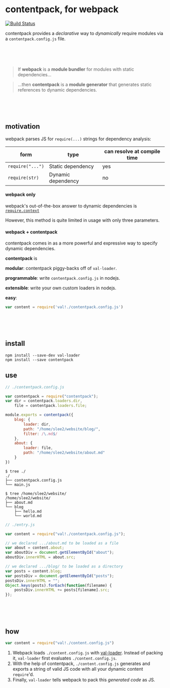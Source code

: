# contentpack, for webpack
[![Build Status](https://travis-ci.org/freshdried/contentpack.svg)](https://travis-ci.org/freshdried/contentpack)

contentpack provides a *declarative* way to *dynamically* require modules via a `contentpack.config.js` file.

<br><br><br>

> If **webpack** is a **module bundler** for modules with static dependencies...

> ...then **contentpack** is a **module generator** that generates static references to dynamic dependencies.

<br><br><br>
## motivation

webpack parses JS for `require(...)` strings for dependency analysis:

form             | type               | can resolve at compile time
---------------- | ------------------ | ------
`require("...")` | Static dependency  | yes
`require(str)`   | Dynamic dependency | no

#### webpack only
webpack's out-of-the-box answer to dynamic dependencies is [`require.context`](http://webpack.github.io/docs/context.html#context-module-api)

However, this method is quite limited in usage with only three parameters.

#### webpack + contentpack

contentpack comes in as a more powerful and expressive way to specify dynamic dependencies.

**contentpack** is

**modular**: contentpack piggy-backs off of `val-loader`.

**programmable**: write `contentpack.config.js` in nodejs.

**extensible**: write your own custom loaders in nodejs.

**easy**: 
```js
var content = require('val!./contentpack.config.js')
```
<br><br><br>
## install
```
npm install --save-dev val-loader
npm install --save contentpack
```

## use

```js
// ./contentpack.config.js

var contentpack = require("contentpack");
var dir = contentpack.loaders.dir,
    file = contentpack.loaders.file;

module.exports = contentpack({
    blog: {
        loader: dir,
        path: "/home/slee2/website/blog/",
        filter: /\.md$/
    },
    about: {
        loader: file,
        path: "/home/slee2/website/about.md"
    }
})
```

```
$ tree ./
./
├── contentpack.config.js
└── main.js

$ tree /home/slee2/website/
/home/slee2/website/
├── about.md
└── blog
    ├── hello.md
    └── world.md
```

```js
// ./entry.js

var content = require("val!./contentpack.config.js");

// we declared .../about.md to be loaded as a file
var about = content.about;
var aboutDiv = document.getElementById("about");
aboutDiv.innerHTML = about.src;

// we declared .../blog/ to be loaded as a directory
var posts = content.blog;
var postsDiv = document.getElementById("posts");
postsDiv.innerHTML = "";
Object.keys(posts).forEach(function(filename) {
    postsDiv.innerHTML += posts[filename].src;
});
```
<br><br><br>
## how
```js
var content = require("val!./content.config.js")
```

1. Webpack loads `./content.config.js` with [val-loader](https://github.com/webpack/val-loader). Instead of packing it, `val-loader` first evaluates `./content.config.js`.
2. With the help of contentpack, `./content.config.js` generates and exports a string of valid JS code with all your dynamic content `require`'d.
3. Finally, `val-loader` tells webpack to pack this *generated code* as JS.
